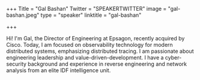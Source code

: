 +++
Title = "Gal Bashan"
Twitter = "SPEAKERTWITTER"
image = "gal-bashan.jpeg"
type = "speaker"
linktitle = "gal-bashan"

+++

Hi! I'm Gal, the Director of Engineering at Epsagon, recently acquired by Cisco. Today, I am focused on observability technology for modern distributed systems, emphasizing distributed tracing. I am passionate about engineering leadership and value-driven-development. I have a cyber-security background and experience in reverse engineering and network analysis from an elite IDF intelligence unit.
